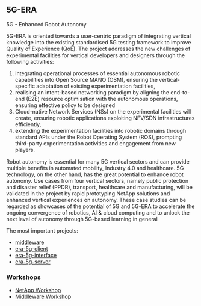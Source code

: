 ## 5G-ERA

5G - Enhanced Robot Autonomy

5G-ERA is oriented towards a user-centric paradigm of integrating vertical knowledge into the existing standardised 5G testing framework to improve Quality of Experience (QoE). The project addresses the new challenges of experimental facilities for vertical developers and designers through the following activities: 
1) integrating operational processes of essential autonomous robotic capabilities into Open Source MANO (OSM), ensuring the vertical-specific adaptation of existing experimentation facilities,
2) realising an intent-based networking paradigm by aligning the end-to-end (E2E) resource optimisation with the autonomous operations, ensuring effective policy to be designed
3) Cloud-native Network Services (NSs) on the experimental facilities will create, ensuring robotic applications exploiting NFV/SDN infrastructures efficiently,
4) extending the experimentation facilities into robotic domains through standard APIs under the Robot Operating System (ROS), prompting third-party experimentation activities and engagement from new players.

Robot autonomy is essential for many 5G vertical sectors and can provide multiple benefits in automated mobility, Industry 4.0 and healthcare. 5G technology, on the other hand, has the great potential to enhance robot autonomy. Use cases from four vertical sectors, namely public protection and disaster relief (PPDR), transport, healthcare and manufacturing, will be validated in the project by rapid prototyping NetApp solutions and enhanced vertical experiences on autonomy. These case studies can be regarded as showcases of the potential of 5G and 5G-ERA to accelerate the ongoing convergence of robotics, AI & cloud computing and to unlock the next level of autonomy through 5G-based learning in general

<!--🙋‍♀️ A short introduction - what is your organization all about?
👩‍💻 Useful resources - where can the community find your docs? Is there anything else the community should know? -->

The most important projects:
* [middleware](https://github.com/5G-ERA/middleware)
* [era-5g-client](https://github.com/5G-ERA/era-5g-client)
* [era-5g-interface](https://github.com/5G-ERA/era-5g-interface)
* [era-5g-server](https://github.com/5G-ERA/era-5g-server)

### Workshops
* [NetApp Workshop](https://github.com/5G-ERA/NetApp-Workshop)
* [Middleware Workshop](https://github.com/5G-ERA/BED-Workshop)

<!--

**Here are some ideas to get you started:**
🌈 Contribution guidelines - how can the community get involved?

🍿 Fun facts - what does your team eat for breakfast?
🧙 Remember, you can do mighty things with the power of [Markdown](https://docs.github.com/github/writing-on-github/getting-started-with-writing-and-formatting-on-github/basic-writing-and-formatting-syntax)
-->
